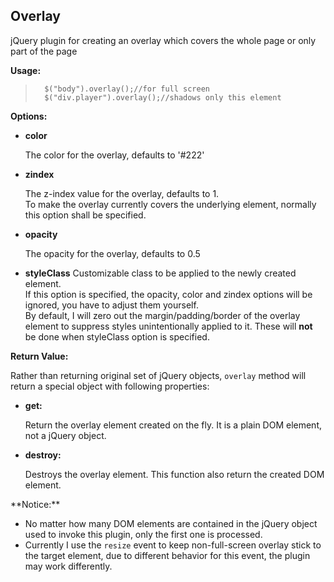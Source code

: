 ## Overlay

jQuery plugin for creating an overlay which covers the whole page or only part of the page

<strong>Usage:</strong>

>		$("body").overlay();//for full screen
>		$("div.player").overlay();//shadows only this element

<strong>Options:</strong>
<p>
	<ul>
		<li>
			<b>color</b>
			<p>The color for the overlay, defaults to '#222'</p>
		</li>
		<li>
			<b>zindex</b>
			<p>
				The z-index value for the overlay, defaults to 1.<br/>
				To make the overlay currently covers the underlying element, normally this option shall be specified.
			</p>
		</li>
		<li>
			<b>opacity</b>
			<p>
				The opacity for the overlay, defaults to 0.5
			</p>
		</li>
		<li>
			<b>styleClass</b>
			Customizable class to be applied to the newly created element.<br/>
			If this option is specified, the opacity, color and zindex options will be ignored, you have to adjust them yourself.<br/>
			By default, I will zero out the margin/padding/border of the overlay element to suppress styles unintentionally applied to it. These will <b>not</b> be done when styleClass option is specified.
		</li>
	</ul>
</p>
<strong>Return Value:</strong>
<p>
	<p>
		Rather than returning original set of jQuery objects, 
		<code>overlay</code> method will return a special object with following properties:
	</p>
	<ul>
		<li>
			<b>get:</b>
			<p>Return the overlay element created on the fly. It is a plain DOM element, not a jQuery object.</p>
		</li>
		<li>
			<b>destroy:</b>
			<p>Destroys the overlay element. This function also return the created DOM element.</p>
		</li>
	</ul>
</p>
**Notice:**
<ul>
	<li>
		No matter how many DOM elements are contained in the jQuery object used to invoke this plugin,
		only the first one is processed.		
	</li>
	<li>
		Currently I use the <code>resize</code> event to keep non-full-screen overlay stick to the target element, due to different behavior for this event, the plugin may work differently.
	</li>
</ul>
